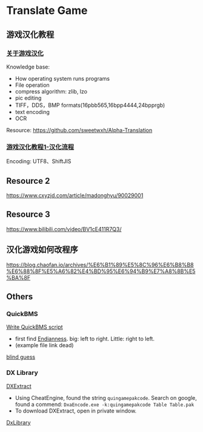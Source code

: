 # Translate Game

## 游戏汉化教程

### [关于游戏汉化](https://www.cnblogs.com/sweetwxh/archive/2013/02/08/game_localization_tutorial_start.html)

Knowledge base:

- How operating system runs programs
- File operation
- compress algorithm: zlib, lzo
- pic editing
- TIFF，DDS，BMP formats(16pbb565,16bpp4444,24bpprgb)
- text encoding
- OCR

Resource: <https://github.com/sweetwxh/Alpha-Translation>

### [游戏汉化教程1-汉化流程](https://www.cnblogs.com/sweetwxh/archive/2013/02/15/game_localization_tutorial_1.html)

Encoding: UTF8、ShiftJIS

## Resource 2

<https://www.cxyzjd.com/article/madonghyu/90029001>

## Resource 3

<https://www.bilibili.com/video/BV1cE411R7Q3/>

## 汉化游戏如何改程序

<https://blog.chaofan.io/archives/%E6%B1%89%E5%8C%96%E6%B8%B8%E6%88%8F%E5%A6%82%E4%BD%95%E6%94%B9%E7%A8%8B%E5%BA%8F>

## Others

### QuickBMS

[Write QuickBMS script](https://www.vg-resource.com/thread-28180.html)

- first find [Endianness](https://zh.wikipedia.org/wiki/%E5%AD%97%E8%8A%82%E5%BA%8F). big: left to right. Little: right to left.
- (example file link dead)

[blind guess](http://aluigi.altervista.org/quickbms/comtype_scan.htm)

### DX Library

[DXExtract](https://himeworks.com/tools/dxextract/)

- Using CheatEngine, found the string `quingamepakcode`. Search on google, found a commend: `DxaEncode.exe -k:quingamepakcode Table Table.pak`
- To download DXExtract, open in private window.

[DxLibrary](http://nagarei.github.io/DxLibEx/index.html)
